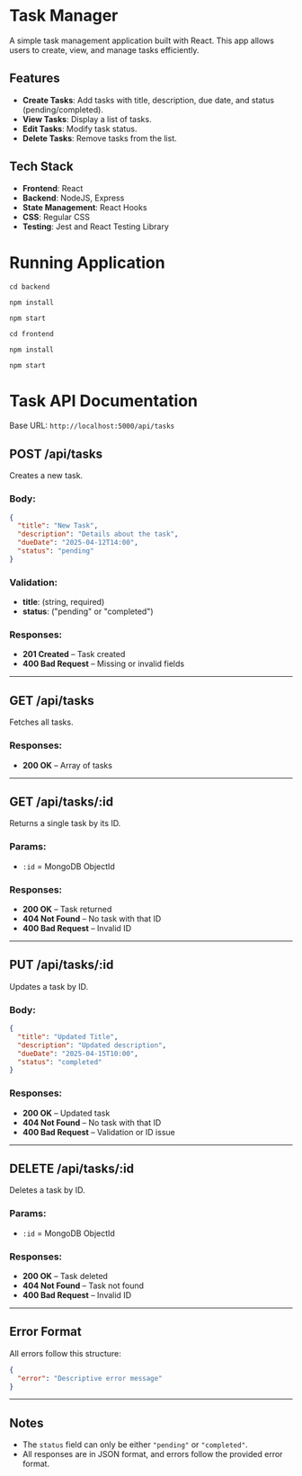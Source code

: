 # Task Manager

A simple task management application built with React. This app allows users to create, view, and manage tasks efficiently.

## Features

- **Create Tasks**: Add tasks with title, description, due date, and status (pending/completed).
- **View Tasks**: Display a list of tasks.
- **Edit Tasks**: Modify task status.
- **Delete Tasks**: Remove tasks from the list.

## Tech Stack

- **Frontend**: React
- **Backend**: NodeJS, Express
- **State Management**: React Hooks
- **CSS**: Regular CSS
- **Testing**: Jest and React Testing Library

# Running Application

```
cd backend

npm install

npm start
```

```
cd frontend

npm install

npm start

```

# Task API Documentation

Base URL: `http://localhost:5000/api/tasks`

## POST /api/tasks

Creates a new task.

### Body:

```json
{
  "title": "New Task",
  "description": "Details about the task",
  "dueDate": "2025-04-12T14:00",
  "status": "pending"
}
```

### Validation:

- **title**: (string, required)
- **status**: ("pending" or "completed")

### Responses:

- **201 Created** – Task created
- **400 Bad Request** – Missing or invalid fields

---

## GET /api/tasks

Fetches all tasks.

### Responses:

- **200 OK** – Array of tasks

---

## GET /api/tasks/:id

Returns a single task by its ID.

### Params:

- `:id` = MongoDB ObjectId

### Responses:

- **200 OK** – Task returned
- **404 Not Found** – No task with that ID
- **400 Bad Request** – Invalid ID

---

## PUT /api/tasks/:id

Updates a task by ID.

### Body:

```json
{
  "title": "Updated Title",
  "description": "Updated description",
  "dueDate": "2025-04-15T10:00",
  "status": "completed"
}
```

### Responses:

- **200 OK** – Updated task
- **404 Not Found** – No task with that ID
- **400 Bad Request** – Validation or ID issue

---

## DELETE /api/tasks/:id

Deletes a task by ID.

### Params:

- `:id` = MongoDB ObjectId

### Responses:

- **200 OK** – Task deleted
- **404 Not Found** – Task not found
- **400 Bad Request** – Invalid ID

---

## Error Format

All errors follow this structure:

```json
{
  "error": "Descriptive error message"
}
```

---

## Notes

- The `status` field can only be either `"pending"` or `"completed"`.
- All responses are in JSON format, and errors follow the provided error format.
